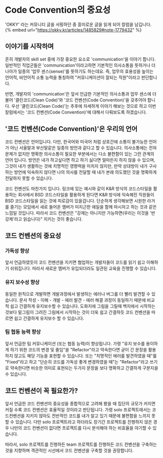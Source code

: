 # Code Convention의 중요성

'OKKY' 라는 커뮤니티 글을 서핑하던 중 흥미로운 글을 읽게 되어 칼럼을 남깁니다.
{% embed url="https://okky.kr/articles/1485829#note-1779432" %}

## 이야기를 시작하며

 흔히 개발자의 skill set 중에 가장 중요한 요소로 'communication'을 이야기 합니다. 일반적인 직업군들은  'communication'이라고하면
기본적인 의사소통을 뜻하거나 더 나아가 일종의 '업무 센스(sense)'를 뜻하기도 하는데요. 
 즉, 업무의 효용성을 높이는 언어적, 비언어적 소통 능력을 통칭하여 "커뮤니케이션이 잘되는 직원"이라고 판단합니다.  

 반면, 개발자의 'communication'은 앞서 언급한 기본적인 의사소통과 업무 센스에 더불어 '클린코드(Clean Code)'와 '코드 컨벤션(Code Convention)'을 갖추어야 합니다.
우선 '클린코드(Clean Code)'는 추후에 자세하게 이야기 해보는 것으로 하고 이번 칼럼에서는 '코드 컨벤션(Code Convention)'에 대해서 다뤄보도록 하겠습니다.

## '코드 컨벤션(Code Convention)'은 우리의 언어

 코드 컨벤션은 언어입니다. 다만, 한국어와 미국어 처럼 상호간에 소통이 불가능한 언어가 아닌 서울말과 부산말같은 일종의 방언과 같다고 할 수 있습니다.
의사소통에는 전혀 문제가 없지만 명확한 의사소통이 필요한 부분에서는 다소 불편함이 있는 그런 관계의 언어 입니다.
 방언은 내가 하고싶다면 하고 하기 싫다면 얼마든지 하지 않을 수 있으며, 그것이 내가 생활하는 것에 치명적인 영향력을 미치지 않지만, 
만약 상대방이 내가 구사하는 방언에 익숙하지 않다면 나의 의사를 전달할 때 내가 본래 의도했던 것을 명확하게 전달하지 못할 수 있습니다.

 코드 컨벤션도 마찬가지 입니다. 링크에 있는 예시와 같이 K&R 방식의 코드스타일을 활용하는 회사에서 BSD 코드스타일을 활용하게 된다면 K&R 방식에 익숙해진
직원들이 BSD 코드스타일을 읽는 것에 피로감이 있을겁니다. 단순하게 생각해보면 시원한 라거를 즐기는 모임에서 새로 들어온 멤버가 미지근한 에일을 함께 마시자고 하는 것과 같은 느낌일 것입니다.
따라서 코드 컨벤션은 "강제는 아니지만 가능하면(우리는 이것을 '반강제'라고 읽습니다)" 지키는 것이 좋습니다.

## 코드 컨벤션의 중요성

### 가독성 향상 

 앞서 언급하였듯이 코드 컨벤션을 지키면 협업하는 개발자들이 코드를 읽기 쉽고 이해하기 쉬워집니다. 따라서 새로운 멤버가 유입되더라도 일관된 
교육을 진행할 수 있습니다.

### 유지 보수성 향상

 동일한 원칙으로 개발하면 개발과정에서 발생하는 에러나 버그를 더 빨리 발견할 수 있습니다. 문서 작성 - 이해 - 개발 - 에러 발견 - 에러 해결 과정이
동일하기 때문에 비교적 쉽고 간결하게 유지보수할 수 있습니다. 도화지에 그림을 그릴때 백지에서 시작하는 것보다 밑그림이 그려진 그림에서 시작하는 것이
더욱 쉽고 간결하듯 코드 컨벤션을 따르면 쉽고 간결하게 유지보수 할 수 있습니다.

### 팀 협동 능력 향상

 앞서 언급한 팀 커뮤니케이션 (또는 협동 능력)이 향상됩니다. 가령 "유지 보수를 용이하게 하기 위한 코드의 변경 및 줄임"을 "Refactor"라고 약속한다면
굳이 긴 문장을 활용하지 않고도 해당 기능을 표현할 수 있습니다. 또는 "치명적인 에러를 발견하였을 때"를 "Fixed"라고 하고 "단순히 코드를 가독성 좋게 변경하였을 때"는
"Refactor"라고 쓰기로 약속한다면 비슷한 의미로 표현되는 두가지 문장을 보다 명확하고 간결하게 구분지을 수 있습니다.


## 코드 컨벤션이 꼭 필요한가?

 앞서 언급한 코드 컨벤션의 중요성을 종합적으로 고려해 봤을 때 집단의 규모가 커지면 커질 수록 코드 컨벤션은 효율적일 것이라고 판단됩니다. 
가령 solo 프로젝트에서는 코드컨벤션을 지키지 않아도 전반적인 코드를 내가 알고 있기 때문에 불편함을 느끼지 못할 수 있습니다. 다만 solo 프로젝트라고 하더라도 
장기간 프로젝트를 진행하지 않은 경우 나만의 코드 컨벤션이 없다면 프로젝트를 다시 분석해야 하는 비효율을 야기할 수 있습니다.

 따라서, solo 프로젝트를 진행하든 team 프로젝트를 진행하든 코드 컨벤션을 구축하는 것을 지향하며 객관적인 시선에서 코드 컨벤션을 구축할 것을 권장합니다.